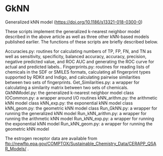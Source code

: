 # GkNN
Generalized kNN model (https://doi.org/10.1186/s13321-018-0300-0)

These scripts implement the generalized k-nearest neighbor model described in the above article as well as three other kNN-based models published earlier. The functions of these scripts are briefly described below.

Accuracies.py: routines for calculating numbers of TP, FP, FN, and TN as well as sensitivity, specificity, balanced accuracy, accuracy, precision, negative predicted value, and ROC AUC and generating the ROC curve for actual and predicted labels..
Fingerprints.py: routines for reading lists of chemicals in the SDF or SMILES formats, calculating all fingerprint types supported by RDKit and Indigo, and calculating pairwise similarities between two sets of fingerprints.
Get_Similarities.py: a wrapper for calculating a similarity matrix between two sets of chemicals.
GkNNModel.py: the generalized k-nearest neighbor model class
IOCommon.py: a wrapper around I/O routines
kNN_arithm.py: the arithmetic kNN model class
kNN_exp.py: the exponential kNN model class
kNN_geom.py: the geometric kNN model class
Run_GkNN.py: a wrapper for running the generalized kNN model
Run_kNN_arithm.py: a wrapper for running the arithmetic kNN model 
Run_kNN_exp.py: a wrapper for running the exponential kNN model
Run_kNN_geom.py: a wrapper for running the geometric kNN model

The estrogen receptor data are available from ftp://newftp.epa.gov/COMPTOX/Sustainable_Chemistry_Data/CERAPP_QSAR_Models/ .
